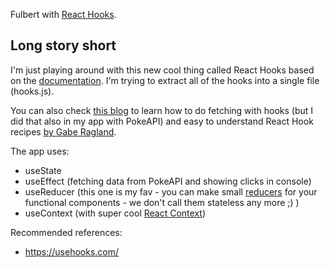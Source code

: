 Fulbert with [React Hooks](https://reactjs.org/docs/hooks-intro.html).

## Long story short

I'm just playing around with this new cool thing called React Hooks based on the [documentation](https://reactjs.org/docs/hooks-intro.html). I'm trying to extract all of the hooks into a single file (hooks.js).

You can also check [this blog](https://www.robinwieruch.de/react-hooks-fetch-data/) to learn how to do fetching with hooks (but I did that also in my app with PokeAPI) and easy to understand React Hook recipes [by Gabe Ragland](https://usehooks.com/).

The app uses:
* useState
* useEffect (fetching data from PokeAPI and showing clicks in console)
* useReducer (this one is my fav - you can make small [reducers](https://redux.js.org/basics/reducers) for your functional components - we don't call them stateless any more ;) )
* useContext (with super cool [React Context](https://reactjs.org/docs/context.html))


Recommended references:
* https://usehooks.com/
